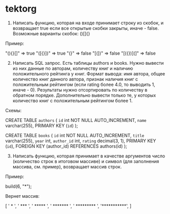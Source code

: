 # tektorg

1. Написать функцию, которая на входе принимает строку из скобок, и возвращает true
если все открытые скобки закрыты, иначе - false. Возможные варианты скобок: ()[]{}

Пример:

"(){}[]" => true
"([{}])" => true
"(}" => false
"[(])" => false
"[({})](]" => false


2. Написать SQL запрос. Есть таблицы authors и books. Нужно вывести из них данные
по авторам, количеству книг и наличию положительного рейтинга у книг. Формат
вывода: имя автора, общее количество книг данного автора, признак наличия книг с
положительным рейтингом (если rating более 4.0, то выводить 1, иначе - 0). Результаты
нужно отсортировать по количеству в обратном порядке. Дополнительно вывести
только те, у которых количество книг с положительным рейтингом более 1.

Схемы:

CREATE TABLE `authors` (
  `id` int NOT NULL AUTO_INCREMENT,
  `name` varchar(255),
  PRIMARY KEY (`id`)
);

CREATE TABLE `books` (
  `id` int NOT NULL AUTO_INCREMENT,
  `title` varchar(255),
  `year` int,
  `author_id` int,
  `rating` decimal(3, 1),
  PRIMARY KEY (`id`),
  FOREIGN KEY (author_id)
  REFERENCES authors(id)
);


3. Написать функцию, которая принимает в качестве аргументов число (количество
строк в итоговом массиве) и символ (для заполнения массива, см. пример), возвращает
массив строк.

Пример:

build(6, "*");

Вернет массив:

[
  ' * ',
  ' *** ',
  ' ***** ',
  ' ******* ',
  ' ********* ',
  '***********',
]
